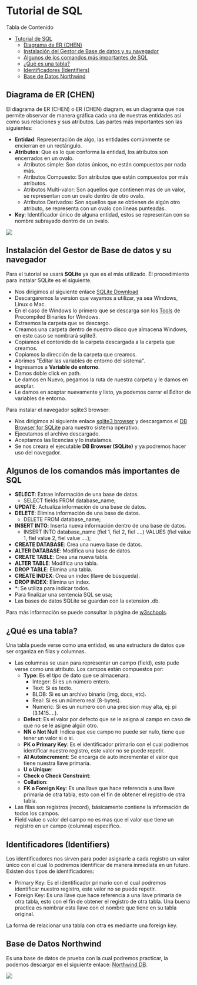 # Tutorial de SQL

Tabla de Contenido
- [Tutorial de SQL](#tutorial-de-sql)
  - [Diagrama de ER (CHEN)](#diagrama-de-er-chen)
  - [Instalación del Gestor de Base de datos y su navegador](#instalación-del-gestor-de-base-de-datos-y-su-navegador)
  - [Algunos de los comandos más importantes de SQL](#algunos-de-los-comandos-más-importantes-de-sql)
  - [¿Qué es una tabla?](#qué-es-una-tabla)
  - [Identificadores (Identifiers)](#identificadores-identifiers)
  - [Base de Datos Northwind](#base-de-datos-northwind)

## Diagrama de ER (CHEN)
El diagrama de ER (CHEN) o ER (CHEN) diagram, es un diagrama que nos permite observar de manera gráfica cada una de nuestras entidades asi como sus relaciones y sus atributos.
Las partes más importantes son las siguientes:
- **Entidad**: Representación de algo, las entidades comúnmente se encierran en un rectángulo.
- **Atributos**: Que es lo que conforma la entidad, los atributos son encerrados en un ovalo.
  - Atributos simple: Son datos únicos, no están compuestos por nada más.
  - Atributos Compuesto: Son atributos que están compuestos por más atributos.
  - Atributos Multi-valor: Son aquellos que contienen mas de un valor, se representan con un ovalo dentro de otro ovalo.
  - Atributos Derivados: Son aquellos que se obtienen de algún otro atributo, se representa con un ovalo con lineas punteadas.
- **Key**: Identificador único de alguna entidad, estos se representan con su nombre subrayado dentro de un ovalo.

![](src\img\er-example.png)  


## Instalación del Gestor de Base de datos y su navegador
Para el tutorial se usará **SQLite** ya que es el más utilizado.
El procedimiento para instalar SQLite es el siguiente.
- Nos dirigimos al siguiente enlace [SQLite Download](https://www.sqlite.org/download.html)
- Descargaremos la version que vayamos a utilizar, ya sea Windows, Linux o Mac.
- En el caso de Windows lo primero que se descarga son los [Tools](https://www.sqlite.org/2024/sqlite-tools-win-x64-3450200.zip) de Precompiled Binaries for Windows.
- Extraemos la carpeta que se descargo.
- Creamos una carpeta dentro de nuestro disco que almacena Windows, en este caso se nombrará sqlite3.
- Copiamos el contenido de la carpeta descargada a la carpeta que creamos.
- Copiamos la dirección de la carpeta que creamos.
- Abrimos "Editar las variables de entorno del sistema".
- Ingresamos a **Variable de entorno**.
- Damos doble click en path.
- Le damos en Nuevo, pegamos la ruta de nuestra carpeta y le damos en aceptar.
- Le damos en aceptar nuevamente y listo, ya podemos cerrar el Editor de variables de entorno.

Para instalar el navegador sqlite3 browser:
- Nos dirigimos al siguiente enlace [sqlite3 browser](https://sqlitebrowser.org/dl/) y descargamos el [DB Browser for SQLite](https://download.sqlitebrowser.org/DB.Browser.for.SQLite-3.12.2-win64.msi) para nuestro sistema operativo.
- Ejecutamos el archivo descargado.
- Aceptamos las licencias y lo instalamos.
- Se nos creara el ejecutable **DB Browser (SQLite)** y ya podremos hacer uso del navegador.

## Algunos de los comandos más importantes de SQL
- **SELECT**: Extrae información de una base de datos.
  -  SELECT fields FROM database_name;
- **UPDATE**: Actualiza información de una base de datos.
- **DELETE**: Elimina información de una base de datos.
  - DELETE FROM database_name;
- **INSERT INTO**: Inserta nueva información dentro de una base de datos.
  - INSERT INTO database_name (fiel 1, fiel 2, fiel ....) VALUES (fiel value 1, fiel value 2, fiel value ....);
- **CREATE DATABASE**: Crea una nueva base de datos.
- **ALTER DATABASE**: Modifica una base de datos.
- **CREATE TABLE**: Crea una nueva tabla.
- **ALTER TABLE**: Modifica una tabla.
- **DROP TABLE**: Elimina una tabla.
- **CREATE INDEX**: Crea un index (llave de búsqueda).
- **DROP INDEX**: Elimina un index.
- *: Se utiliza para indicar todos.
- Para finalizar una sentencia SQL se usa;
- Las bases de datos SQLite se guardan con la extension .db.

Para más información se puede consultar la página de [w3schools](https://www.w3schools.com/mysql/mysql_sql.asp).

## ¿Qué es una tabla?
Una tabla puede verse como una entidad, es una estructura de datos que ser organiza en filas y columnas. 
- Las columnas se usan para representar un campo (field), esto pude verse como uns atributo. Los campos están compuestos por:
  - **Type**: Es el tipo de dato que se almacenara. 
    - Integer: Si es un número entero.
    - Text: Si es texto.
    - BLOB: Si es un archivo binario (img, docs, etc).
    - Real: Si es un número real (8-bytes).
    - Numeric: Si es un numero con una precision muy alta, ej: pi (3.1415....).
  - **Defect**: Es el valor por defecto que se le asigna al campo en caso de que no se le asigne algún otro.
  - **NN o Not Null**: Indica que ese campo no puede ser nulo, tiene que tener un valor si o si.
  - **PK o Primary Key**: Es el identificador primario con el cual podremos identificar nuestro registro, este valor no se puede repetir.
  - **AI Autoincrement**: Se encarga de auto incrementar el valor que tiene nuestra llave primaria.
  - **U o Unique**:
  - **Check o Check Constraint**:
  - **Collation**:
  - **FK o Foreign Key**: Es una llave que hace referencia a una llave primaria de otra tabla, esto con el fin de obtener el registro de otra tabla.
- Las filas son registros (record), básicamente contiene la información de todos los campos.
- Field value o valor del campo no es mas que el valor que tiene un registro en un campo (columna) especifico.

## Identificadores (Identifiers)
Los identificadores nos sirven para poder asignarle a cada registro un valor único con el cual lo podremos identificar de manera inmediata en un futuro.
Existen dos tipos de identificadores:
- Primary Key: Es el identificador primario con el cual podremos identificar nuestro registro, este valor no se puede repetir.
- Foreign Key: Es una llave que hace referencia a una llave primaria de otra tabla, esto con el fin de obtener el registro de otra tabla. Una buena practica es nombrar esta llave con el nombre que tiene en su tabla original.

La forma de relacionar una tabla con otra es mediante una foreign key.

## Base de Datos Northwind
Es una base de datos de prueba con la cual podremos practicar, la podemos descargar en el siguiente enlace: [Northwind DB](https://en.wikiversity.org/wiki/Database_Examples/Northwind/SQLite).

<!-- Image -->
![](src\img\Northwind_E-R_Diagram.png)  